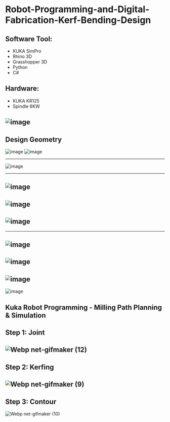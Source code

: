 # Robot-Programming-and-Digital-Fabrication-Kerf-Bending-Design
## Software Tool: 
- KUKA SimPro 
- Rhino 3D
- Grasshopper 3D
- Python
- C#

## Hardware:
- KUKA KR125
- Spindle 6KW

![image](https://user-images.githubusercontent.com/65818525/130509421-a4fe4dca-8978-442c-9160-20d0bf05a74f.png)
---
## Design Geometry
![image](https://user-images.githubusercontent.com/65818525/131262415-160e74d5-c21a-47a8-a78c-61022d4db447.png) ![image](https://user-images.githubusercontent.com/65818525/131262518-32b023b1-504c-4d12-bf6c-89d0e49185a3.png)


---
![image](https://user-images.githubusercontent.com/65818525/130509467-6feb10e0-871e-4085-ae1d-efc5dccdfdf5.png)

---
![image](https://user-images.githubusercontent.com/65818525/130509507-6c967177-66c5-4677-ac22-d671e6ba318c.png)
---
![image](https://user-images.githubusercontent.com/65818525/130509551-87ab5944-c8c6-4c11-a02d-0f2c09a8a413.png)
---
![image](https://user-images.githubusercontent.com/65818525/131265100-cdd4516e-77f9-4e8e-8741-561072964bed.png)
---

---
![image](https://user-images.githubusercontent.com/65818525/130510350-e5cbeb0e-4e35-47c9-b169-5bfbc9493e8a.png)
---
![image](https://user-images.githubusercontent.com/65818525/130510372-1acccc90-760d-4846-8a4e-2b34d502aa4a.png)
---
![image](https://user-images.githubusercontent.com/65818525/130510424-feab614c-7d2d-48ab-8b59-b6826d12e304.png)
---
![image](https://user-images.githubusercontent.com/65818525/130510441-6b0f126d-b76d-42e3-b136-89a17533f5ed.png)


## Kuka Robot Programming - Milling Path Planning & Simulation 
## Step 1: Joint
![Webp net-gifmaker (12)](https://user-images.githubusercontent.com/65818525/131265255-4bd3430d-0cce-459b-9736-8e50ca286aac.gif)
---
## Step 2: Kerfing
![Webp net-gifmaker (9)](https://user-images.githubusercontent.com/65818525/131264672-301b7e9d-3e1f-4d95-9ff9-a7d93a0d70ae.gif)
---
## Step 3: Contour
![Webp net-gifmaker (10)](https://user-images.githubusercontent.com/65818525/131264716-a17d94c1-e6ec-497d-8e76-921d1c87cd6a.gif)



